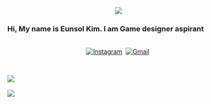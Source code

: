 

<!--
**eunsolar/eunsolar** is a ✨ _special_ ✨ repository because its `README.md` (this file) appears on your GitHub profile.

Here are some ideas to get you started:

- 🔭 I’m currently working on ...
- 🌱 I’m currently learning ...
- 👯 I’m looking to collaborate on ...
- 🤔 I’m looking for help with ...
- 💬 Ask me about ...
- 📫 How to reach me: ...
- 😄 Pronouns: ...
- ⚡ Fun fact: ...
-->
<p align="center">
<img src="https://capsule-render.vercel.app/api?type=waving&color=auto&height=200&section=header&text=Eunsol-Kim&fontSize=90" />

### Hi, My name is Eunsol Kim. I am Game designer aspirant
</p>

<p align="center">
<br>
<a href="https://instagram.com/the.cs.geek?igshid=solsol_12.27"><img src="https://img.shields.io/badge/instagram-%23E4405F.svg?&style=for-the-badge&logo=instagram&logoColor=white" alt="Instagram" /></a>&nbsp;
<a href="mailto:ensol07@gmail.com?subject=Hola%20Sumanth"><img src="https://img.shields.io/badge/gmail-%23D14836.svg?&style=for-the-badge&logo=gmail&logoColor=white" alt="Gmail"/></a>&nbsp;
<!--<a href="https://kkvanonymous.github.io/"><img alt="Website" src="https://img.shields.io/website?style=for-the-badge&up_message=portfolio&url=https%3A%2F%2Fkkvanonymous.github.io%2F"></a>-->
</p>

<br>

 
 <img src="https://github-readme-stats.vercel.app/api/top-langs/?username=eunsolar&layout=compact"><br><br>
<img src="https://github-readme-stats.vercel.app/api?username=eunsolar&show_icons=true">
